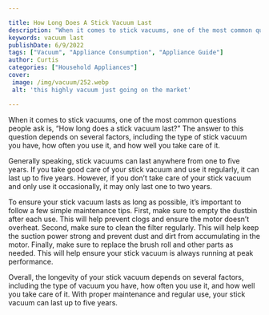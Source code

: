```yaml
---

title: How Long Does A Stick Vacuum Last
description: "When it comes to stick vacuums, one of the most common questions people ask is, “How long does a stick vacuum last?” The answer to...learn about it in this post"
keywords: vacuum last
publishDate: 6/9/2022
tags: ["Vacuum", "Appliance Consumption", "Appliance Guide"]
author: Curtis
categories: ["Household Appliances"]
cover: 
 image: /img/vacuum/252.webp
 alt: 'this highly vacuum just going on the market'

---
```


When it comes to stick vacuums, one of the most common questions people ask is, “How long does a stick vacuum last?” The answer to this question depends on several factors, including the type of stick vacuum you have, how often you use it, and how well you take care of it. 

Generally speaking, stick vacuums can last anywhere from one to five years. If you take good care of your stick vacuum and use it regularly, it can last up to five years. However, if you don’t take care of your stick vacuum and only use it occasionally, it may only last one to two years. 

To ensure your stick vacuum lasts as long as possible, it’s important to follow a few simple maintenance tips. First, make sure to empty the dustbin after each use. This will help prevent clogs and ensure the motor doesn’t overheat. Second, make sure to clean the filter regularly. This will help keep the suction power strong and prevent dust and dirt from accumulating in the motor. Finally, make sure to replace the brush roll and other parts as needed. This will help ensure your stick vacuum is always running at peak performance. 

Overall, the longevity of your stick vacuum depends on several factors, including the type of vacuum you have, how often you use it, and how well you take care of it. With proper maintenance and regular use, your stick vacuum can last up to five years.
